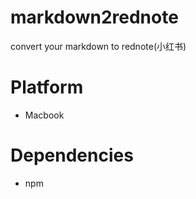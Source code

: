 # markdown2rednote
convert your markdown to rednote(小红书)

# Platform
- Macbook

# Dependencies

- npm
